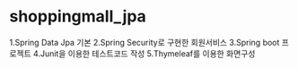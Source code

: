 # shoppingmall_jpa
1.Spring Data Jpa 기본
2.Spring Security로 구현한 회원서비스
3.Spring boot 프로젝트
4.Junit을 이용한 테스트코드 작성
5.Thymeleaf를 이용한 화면구성
